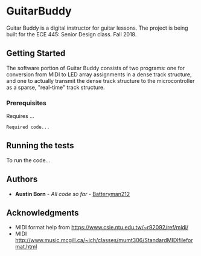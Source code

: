 # GuitarBuddy

Guitar Buddy is a digital instructor for guitar lessons. The project is being built for the ECE 445: Senior Design class. Fall 2018.

## Getting Started

The software portion of Guitar Buddy consists of two programs: one for conversion from MIDI to LED array assignments in a dense track structure, and one to actually transmit the dense track structure to the microcontroller as a sparse, "real-time" track structure.

### Prerequisites

Requires ...

```
Required code...
```

## Running the tests

To run the code...

## Authors

* **Austin Born** - *All code so far* - [Batteryman212](https://github.com/Batteryman212)


## Acknowledgments

* MIDI format help from https://www.csie.ntu.edu.tw/~r92092/ref/midi/
* MIDI http://www.music.mcgill.ca/~ich/classes/mumt306/StandardMIDIfileformat.html
